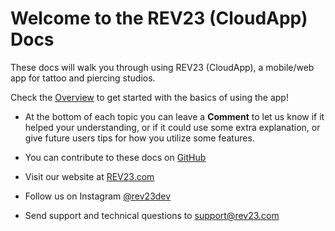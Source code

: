 # Welcome to the REV23 (CloudApp) Docs

These docs will walk you through using REV23 (CloudApp), a mobile/web app for tattoo and piercing studios.

Check the [Overview](overview.md) to get started with the basics of using the app!

- At the bottom of each topic you can leave a **Comment** to let us know if it helped your understanding, or if it could use some extra explanation, or give future users tips for how you utilize some features.

- You can contribute to these docs on [GitHub](https://www.github.com/REV23Docs/rev23-cloudapp-docs/)

- Visit our website at [REV23.com](https://www.rev23.com)

- Follow us on Instagram [@rev23dev](https://www.instagram.com/rev23dev)

- Send support and technical questions to [support@rev23.com](mailto:support@rev23.com)

